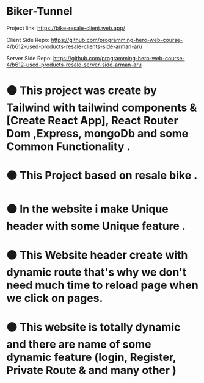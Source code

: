 # Biker-Tunnel

Project link: https://bike-resale-client.web.app/

Client Side Repo: https://github.com/programming-hero-web-course-4/b612-used-products-resale-clients-side-arman-aru

Server Side Repo: https://github.com/programming-hero-web-course-4/b612-used-products-resale-server-side-arman-aru

# ⚫ This project was create by Tailwind with tailwind components & [Create React App], React Router Dom ,Express, mongoDb and some Common Functionality .

# ⚫ This Project based on resale bike .

# ⚫ In the website i make Unique header with some Unique feature .

# ⚫ This Website header create with dynamic route that's why we don't need much time to reload page when we click on pages.

# ⚫ This website is totally dynamic and there are name of some dynamic feature (login, Register, Private Route & and many other )